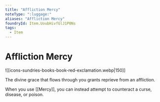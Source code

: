 ```yaml
---
title: "Affliction Mercy"
noteType: ":luggage:"
aliases: "Affliction Mercy"
foundryId: Item.UoubHivfGlJ1P0Ns
tags:
  - Item
---
```


# Affliction Mercy
![[icons-sundries-books-book-red-exclamation.webp|150]]

The divine grace that flows through you grants reprieve from an affliction.

When you use [[Mercy]], you can instead attempt to counteract a curse, disease, or poison.
